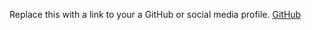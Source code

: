 Replace this with a link to your a GitHub or social media profile.
[GitHub](https://github.com/Lavaniyah31)
